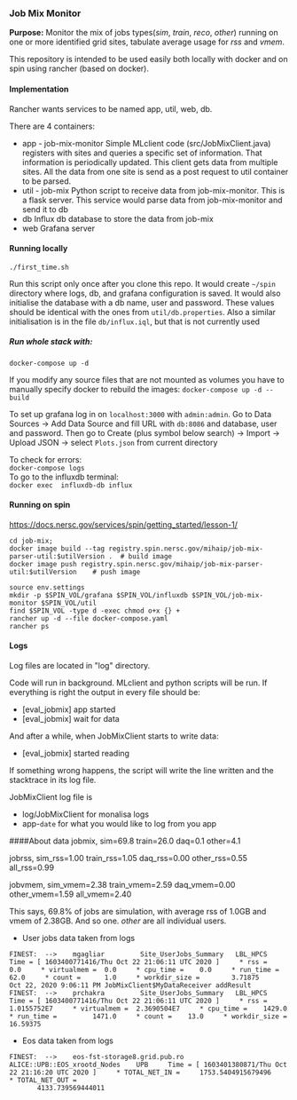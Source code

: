### Job Mix Monitor

**Purpose:**
Monitor the mix of jobs types(_sim_, _train_, _reco_, _other_) running on one or more identified grid sites, tabulate average usage for _rss_ and _vmem_.

This repository is intended to be used easily both locally with docker and on spin using rancher (based on docker).

#### Implementation
Rancher wants services to be named app, util, web, db.

There are 4 containers:
* app - job-mix-monitor
Simple MLclient code (src/JobMixClient.java) registers with sites and queries a specific set of information. That information is periodically updated. This client gets data from multiple sites. All the data from one site is send as a post request to util container to be parsed.
* util - job-mix 
Python script to receive data from job-mix-monitor. This is a flask server.
This service would parse data from job-mix-monitor and send it to db
* db
Influx db database to store the data from job-mix
* web
Grafana server

#### Running locally
```
./first_time.sh
```
Run this script only once after you clone this repo. It would create `~/spin` directory where logs, db, and grafana configuration is saved. It would also initialise the database with a db name, user and password. These values should be identical with the ones from `util/db.properties`. Also a similar initialisation is in the file `db/influx.iql`, but that is not currently used

##### Run whole stack with:
```docker-compose up -d```

If you modify any source files that are not mounted as volumes you have to manually specify docker to rebuild the images:
```docker-compose up -d --build```

To set up grafana log in on `localhost:3000` with `admin:admin`. Go to Data Sources -> Add Data Source and fill URL with `db:8086` and database, user and password. Then go to Create (plus symbol below search) -> Import -> Upload JSON -> select `Plots.json` from current directory

To check for errors: \
`docker-compose logs` \
To go to the influxdb terminal: \
`docker exec  influxdb-db influx`

#### Running on spin
https://docs.nersc.gov/services/spin/getting_started/lesson-1/
```
cd job-mix; 
docker image build --tag registry.spin.nersc.gov/mihaip/job-mix-parser-util:$utilVersion .  # build image
docker image push registry.spin.nersc.gov/mihaip/job-mix-parser-util:$utilVersion    # push image

```

```
source env.settings
mkdir -p $SPIN_VOL/grafana $SPIN_VOL/influxdb $SPIN_VOL/job-mix-monitor $SPIN_VOL/util
find $SPIN_VOL -type d -exec chmod o+x {} +
rancher up -d --file docker-compose.yaml
rancher ps
```

#### Logs
Log files are located in "log" directory.

Code will run in background. MLclient and python scripts will be run. If everything is right the output in every file should be:
* [eval_jobmix] app started
* [eval_jobmix] wait for data

And after a while, when JobMixClient starts to write data:
* [eval_jobmix] started reading

If something wrong happens, the script will write the line written and the stacktrace in its log file.

JobMixClient log file is 
* log/JobMixClient for monalisa logs
* app-`date` for what you would like to log from you app

####About data
jobmix, sim=69.8 train=26.0 daq=0.1 other=4.1

jobrss, sim_rss=1.00 train_rss=1.05 daq_rss=0.00 other_rss=0.55 all_rss=0.99

jobvmem, sim_vmem=2.38 train_vmem=2.59 daq_vmem=0.00 other_vmem=1.59 all_vmem=2.40

This says, 69.8% of jobs are simulation, with average rss of 1.0GB and vmem of 2.38GB.  And so one. _other_ are all individual users.

* User jobs data taken from logs
```
FINEST:  -->    mgagliar         Site_UserJobs_Summary   LBL_HPCS        Time = [ 1603400771416/Thu Oct 22 21:06:11 UTC 2020 ]     * rss =      0.0     * virtualmem =  0.0     * cpu_time =    0.0     * run_time =    62.0     * count =      1.0     * workdir_size =        3.71875
Oct 22, 2020 9:06:11 PM JobMixClient$MyDataReceiver addResult
FINEST:  -->    prchakra         Site_UserJobs_Summary   LBL_HPCS        Time = [ 1603400771416/Thu Oct 22 21:06:11 UTC 2020 ]     * rss =      1.0155752E7     * virtualmem =  2.3690504E7     * cpu_time =    1429.0     * run_time =         1471.0     * count =    13.0     * workdir_size =       16.59375
```

* Eos data taken from logs
```
FINEST:  -->    eos-fst-storage8.grid.pub.ro     ALICE::UPB::EOS_xrootd_Nodes    UPB     Time = [ 1603401380871/Thu Oct 22 21:16:20 UTC 2020 ]     * TOTAL_NET_IN =     1753.5404915679496     * TOTAL_NET_OUT = 
       4133.739569444011
```